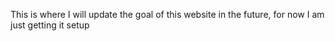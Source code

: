 This is where I will update the goal of this website in the future, for now I am just getting it setup
